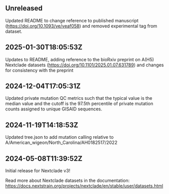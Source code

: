 ## Unreleased

Updated README to change reference to published manuscript (https://doi.org/10.1093/ve/veaf058) and removed experimental tag from dataset.

## 2025-01-30T18:05:53Z

Updates to README, adding reference to the bioRxiv preprint on A(H5) Nextclade datasets (https://doi.org/10.1101/2025.01.07.631789) and changes for consistency with the preprint

## 2024-12-04T17:05:31Z

Updated private mutation QC metrics such that the typical value is the median value and the cutoff is the 97.5th percentile of private mutation counts assigned to unique GISAID sequences.

## 2024-11-19T14:18:53Z

Updated tree.json to add mutation calling relative to A/American_wigeon/North_Carolina/AH0182517/2022

## 2024-05-08T11:39:52Z

Initial release for Nextclade v3!

Read more about Nextclade datasets in the documentation: https://docs.nextstrain.org/projects/nextclade/en/stable/user/datasets.html
